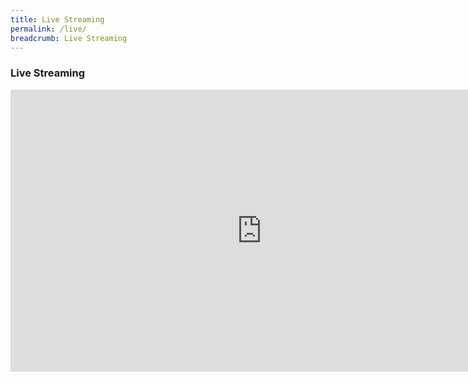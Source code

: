 ```yaml
---
title: Live Streaming
permalink: /live/
breadcrumb: Live Streaming
---
```

### **Live Streaming**

<iframe width="803" height="451" src="https://www.youtube.com/embed/tda0GLO9WtQ?rel=0&autoplay=1" frameborder="0" allow="accelerometer; autoplay; encrypted-media; gyroscope; picture-in-picture" allowfullscreen></iframe>
